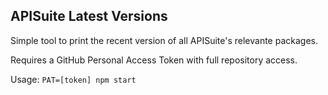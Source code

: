 ## APISuite Latest Versions

Simple tool to print the recent version of all APISuite's relevante packages.

Requires a GitHub Personal Access Token with full repository access.

Usage: `PAT=[token] npm start`